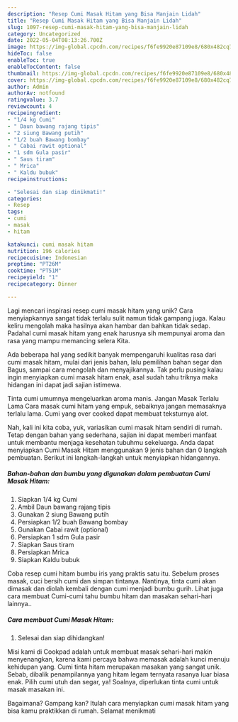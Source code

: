 ```yaml
---
description: "Resep Cumi Masak Hitam yang Bisa Manjain Lidah"
title: "Resep Cumi Masak Hitam yang Bisa Manjain Lidah"
slug: 1097-resep-cumi-masak-hitam-yang-bisa-manjain-lidah
category: Uncategorized
date: 2022-05-04T08:13:26.700Z
image: https://img-global.cpcdn.com/recipes/f6fe9920e87109e8/680x482cq70/cumi-masak-hitam-foto-resep-utama.jpg
hideToc: false
enableToc: true
enableTocContent: false
thumbnail: https://img-global.cpcdn.com/recipes/f6fe9920e87109e8/680x482cq70/cumi-masak-hitam-foto-resep-utama.jpg
cover: https://img-global.cpcdn.com/recipes/f6fe9920e87109e8/680x482cq70/cumi-masak-hitam-foto-resep-utama.jpg
author: Admin
authorAv: notfound
ratingvalue: 3.7
reviewcount: 4
recipeingredient:
- "1/4 kg Cumi"
- " Daun bawang rajang tipis"
- "2 siung Bawang putih"
- "1/2 buah Bawang bombay"
- " Cabai rawit optional"
- "1 sdm Gula pasir"
- " Saus tiram"
- " Mrica"
- " Kaldu bubuk"
recipeinstructions:

- "Selesai dan siap dinikmati!"
categories:
- Resep
tags:
- cumi
- masak
- hitam

katakunci: cumi masak hitam 
nutrition: 196 calories
recipecuisine: Indonesian
preptime: "PT26M"
cooktime: "PT51M"
recipeyield: "1"
recipecategory: Dinner

---
```





Lagi mencari inspirasi resep cumi masak hitam yang unik? Cara menyiapkannya sangat tidak terlalu sulit namun tidak gampang juga. Kalau keliru mengolah maka hasilnya akan hambar dan bahkan tidak sedap. Padahal cumi masak hitam yang enak harusnya sih mempunyai aroma dan rasa yang mampu memancing selera Kita.





Ada beberapa hal yang sedikit banyak mempengaruhi kualitas rasa dari cumi masak hitam, mulai dari jenis bahan, lalu pemilihan bahan segar dan Bagus, sampai cara mengolah dan menyajikannya. Tak perlu pusing kalau ingin menyiapkan cumi masak hitam enak,      asal sudah tahu triknya maka hidangan ini dapat jadi sajian istimewa.














Tinta cumi umumnya mengeluarkan aroma manis. Jangan Masak Terlalu Lama Cara masak cumi hitam yang empuk, sebaiknya jangan memasaknya terlalu lama. Cumi yang over cooked dapat membuat teksturnya alot.






Nah, kali ini kita coba, yuk, variasikan cumi masak hitam sendiri di rumah. Tetap dengan bahan yang sederhana, sajian ini dapat memberi manfaat untuk membantu menjaga kesehatan tubuhmu sekeluarga. Anda dapat menyiapkan Cumi Masak Hitam menggunakan 9 jenis bahan dan 0 langkah pembuatan. Berikut ini langkah-langkah untuk menyiapkan hidangannya.

<!--inarticleads1-->

##### Bahan-bahan dan bumbu yang digunakan dalam pembuatan Cumi Masak Hitam:

1. Siapkan 1/4 kg Cumi
1. Ambil  Daun bawang rajang tipis
1. Gunakan 2 siung Bawang putih
1. Persiapkan 1/2 buah Bawang bombay
1. Gunakan  Cabai rawit (optional)
1. Persiapkan 1 sdm Gula pasir
1. Siapkan  Saus tiram
1. Persiapkan  Mrica
1. Siapkan  Kaldu bubuk


Coba resep cumi hitam bumbu iris yang praktis satu itu. Sebelum proses masak, cuci bersih cumi dan simpan tintanya. Nantinya, tinta cumi akan dimasak dan diolah kembali dengan cumi menjadi bumbu gurih. Lihat juga cara membuat Cumi-cumi tahu bumbu hitam dan masakan sehari-hari lainnya.. 

<!--inarticleads2-->

##### Cara membuat Cumi Masak Hitam:


1. Selesai dan siap dihidangkan!

Misi kami di Cookpad adalah untuk membuat masak sehari-hari makin menyenangkan, karena kami percaya bahwa memasak adalah kunci menuju kehidupan yang. Cumi tinta hitam merupakan masakan yang sangat unik. Sebab, dibalik penampilannya yang hitam legam ternyata rasanya luar biasa enak. Pilih cumi utuh dan segar, ya! Soalnya, diperlukan tinta cumi untuk masak masakan ini. 

Bagaimana? Gampang kan? Itulah cara menyiapkan cumi masak hitam yang bisa kamu praktikkan di rumah. Selamat menikmati
